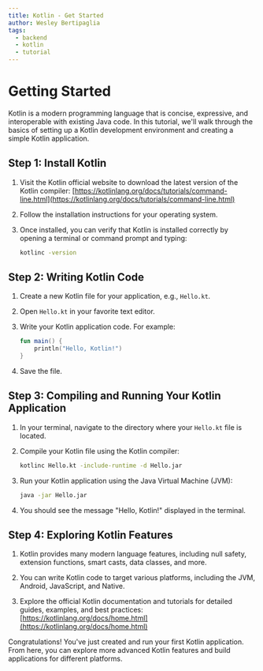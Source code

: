 ```yaml
---
title: Kotlin - Get Started
author: Wesley Bertipaglia
tags:
  - backend
  - kotlin
  - tutorial
---
```

# Getting Started

Kotlin is a modern programming language that is concise, expressive, and interoperable with existing Java code. In this tutorial, we'll walk through the basics of setting up a Kotlin development environment and creating a simple Kotlin application.

## Step 1: Install Kotlin

1. Visit the Kotlin official website to download the latest version of the Kotlin compiler: [https://kotlinlang.org/docs/tutorials/command-line.html](https://kotlinlang.org/docs/tutorials/command-line.html)

2. Follow the installation instructions for your operating system.

3. Once installed, you can verify that Kotlin is installed correctly by opening a terminal or command prompt and typing:

    ```bash
    kotlinc -version
    ```

## Step 2: Writing Kotlin Code

1. Create a new Kotlin file for your application, e.g., `Hello.kt`.

2. Open `Hello.kt` in your favorite text editor.

3. Write your Kotlin application code. For example:

    ```kotlin
    fun main() {
        println("Hello, Kotlin!")
    }
    ```

4. Save the file.

## Step 3: Compiling and Running Your Kotlin Application

1. In your terminal, navigate to the directory where your `Hello.kt` file is located.

2. Compile your Kotlin file using the Kotlin compiler:

    ```bash
    kotlinc Hello.kt -include-runtime -d Hello.jar
    ```

3. Run your Kotlin application using the Java Virtual Machine (JVM):

    ```bash
    java -jar Hello.jar
    ```

4. You should see the message "Hello, Kotlin!" displayed in the terminal.

## Step 4: Exploring Kotlin Features

1. Kotlin provides many modern language features, including null safety, extension functions, smart casts, data classes, and more.

2. You can write Kotlin code to target various platforms, including the JVM, Android, JavaScript, and Native.

3. Explore the official Kotlin documentation and tutorials for detailed guides, examples, and best practices: [https://kotlinlang.org/docs/home.html](https://kotlinlang.org/docs/home.html)

Congratulations! You've just created and run your first Kotlin application. From here, you can explore more advanced Kotlin features and build applications for different platforms.
